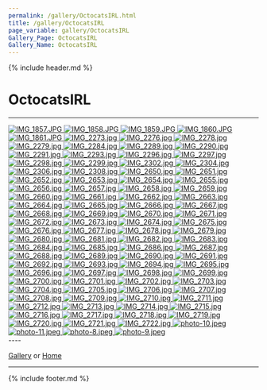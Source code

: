 ```yaml
---
permalink: /gallery/OctocatsIRL.html
title: /gallery/OctocatsIRL
page_variable: gallery/OctocatsIRL
Gallery_Page: OctocatsIRL
Gallery_Name: OctocatsIRL
---
```



{% include header.md %}

# OctocatsIRL

----
<div class="image-container-OctocatsIRL ImgContainer">
<a href="OctocatsIRL/resized-IMG_1857.JPG" data-fancybox="gallery/Thumbnails/thumbnail-OctocatsIRL-IMG_1857.JPG" data-caption="IMG_1857.JPG">
    <img class="image-thumb" src="https://Octocat-Dataset.imagelearning.community/gallery/Thumbnails/thumbnail-OctocatsIRL-IMG_1857.JPG" alt="IMG_1857.JPG" />
</a>
<a href="OctocatsIRL/resized-IMG_1858.JPG" data-fancybox="gallery/Thumbnails/thumbnail-OctocatsIRL-IMG_1858.JPG" data-caption="IMG_1858.JPG">
    <img class="image-thumb" src="https://Octocat-Dataset.imagelearning.community/gallery/Thumbnails/thumbnail-OctocatsIRL-IMG_1858.JPG" alt="IMG_1858.JPG" />
</a>
<a href="OctocatsIRL/resized-IMG_1859.JPG" data-fancybox="gallery/Thumbnails/thumbnail-OctocatsIRL-IMG_1859.JPG" data-caption="IMG_1859.JPG">
    <img class="image-thumb" src="https://Octocat-Dataset.imagelearning.community/gallery/Thumbnails/thumbnail-OctocatsIRL-IMG_1859.JPG" alt="IMG_1859.JPG" />
</a>
<a href="OctocatsIRL/resized-IMG_1860.JPG" data-fancybox="gallery/Thumbnails/thumbnail-OctocatsIRL-IMG_1860.JPG" data-caption="IMG_1860.JPG">
    <img class="image-thumb" src="https://Octocat-Dataset.imagelearning.community/gallery/Thumbnails/thumbnail-OctocatsIRL-IMG_1860.JPG" alt="IMG_1860.JPG" />
</a>
<a href="OctocatsIRL/resized-IMG_1861.JPG" data-fancybox="gallery/Thumbnails/thumbnail-OctocatsIRL-IMG_1861.JPG" data-caption="IMG_1861.JPG">
    <img class="image-thumb" src="https://Octocat-Dataset.imagelearning.community/gallery/Thumbnails/thumbnail-OctocatsIRL-IMG_1861.JPG" alt="IMG_1861.JPG" />
</a>
<a href="OctocatsIRL/resized-IMG_2273.jpg" data-fancybox="gallery/Thumbnails/thumbnail-OctocatsIRL-IMG_2273.jpg" data-caption="IMG_2273.jpg">
    <img class="image-thumb" src="https://Octocat-Dataset.imagelearning.community/gallery/Thumbnails/thumbnail-OctocatsIRL-IMG_2273.jpg" alt="IMG_2273.jpg" />
</a>
<a href="OctocatsIRL/resized-IMG_2276.jpg" data-fancybox="gallery/Thumbnails/thumbnail-OctocatsIRL-IMG_2276.jpg" data-caption="IMG_2276.jpg">
    <img class="image-thumb" src="https://Octocat-Dataset.imagelearning.community/gallery/Thumbnails/thumbnail-OctocatsIRL-IMG_2276.jpg" alt="IMG_2276.jpg" />
</a>
<a href="OctocatsIRL/resized-IMG_2278.jpg" data-fancybox="gallery/Thumbnails/thumbnail-OctocatsIRL-IMG_2278.jpg" data-caption="IMG_2278.jpg">
    <img class="image-thumb" src="https://Octocat-Dataset.imagelearning.community/gallery/Thumbnails/thumbnail-OctocatsIRL-IMG_2278.jpg" alt="IMG_2278.jpg" />
</a>
<a href="OctocatsIRL/resized-IMG_2279.jpg" data-fancybox="gallery/Thumbnails/thumbnail-OctocatsIRL-IMG_2279.jpg" data-caption="IMG_2279.jpg">
    <img class="image-thumb" src="https://Octocat-Dataset.imagelearning.community/gallery/Thumbnails/thumbnail-OctocatsIRL-IMG_2279.jpg" alt="IMG_2279.jpg" />
</a>
<a href="OctocatsIRL/resized-IMG_2284.jpg" data-fancybox="gallery/Thumbnails/thumbnail-OctocatsIRL-IMG_2284.jpg" data-caption="IMG_2284.jpg">
    <img class="image-thumb" src="https://Octocat-Dataset.imagelearning.community/gallery/Thumbnails/thumbnail-OctocatsIRL-IMG_2284.jpg" alt="IMG_2284.jpg" />
</a>
<a href="OctocatsIRL/resized-IMG_2289.jpg" data-fancybox="gallery/Thumbnails/thumbnail-OctocatsIRL-IMG_2289.jpg" data-caption="IMG_2289.jpg">
    <img class="image-thumb" src="https://Octocat-Dataset.imagelearning.community/gallery/Thumbnails/thumbnail-OctocatsIRL-IMG_2289.jpg" alt="IMG_2289.jpg" />
</a>
<a href="OctocatsIRL/resized-IMG_2290.jpg" data-fancybox="gallery/Thumbnails/thumbnail-OctocatsIRL-IMG_2290.jpg" data-caption="IMG_2290.jpg">
    <img class="image-thumb" src="https://Octocat-Dataset.imagelearning.community/gallery/Thumbnails/thumbnail-OctocatsIRL-IMG_2290.jpg" alt="IMG_2290.jpg" />
</a>
<a href="OctocatsIRL/resized-IMG_2291.jpg" data-fancybox="gallery/Thumbnails/thumbnail-OctocatsIRL-IMG_2291.jpg" data-caption="IMG_2291.jpg">
    <img class="image-thumb" src="https://Octocat-Dataset.imagelearning.community/gallery/Thumbnails/thumbnail-OctocatsIRL-IMG_2291.jpg" alt="IMG_2291.jpg" />
</a>
<a href="OctocatsIRL/resized-IMG_2293.jpg" data-fancybox="gallery/Thumbnails/thumbnail-OctocatsIRL-IMG_2293.jpg" data-caption="IMG_2293.jpg">
    <img class="image-thumb" src="https://Octocat-Dataset.imagelearning.community/gallery/Thumbnails/thumbnail-OctocatsIRL-IMG_2293.jpg" alt="IMG_2293.jpg" />
</a>
<a href="OctocatsIRL/resized-IMG_2296.jpg" data-fancybox="gallery/Thumbnails/thumbnail-OctocatsIRL-IMG_2296.jpg" data-caption="IMG_2296.jpg">
    <img class="image-thumb" src="https://Octocat-Dataset.imagelearning.community/gallery/Thumbnails/thumbnail-OctocatsIRL-IMG_2296.jpg" alt="IMG_2296.jpg" />
</a>
<a href="OctocatsIRL/resized-IMG_2297.jpg" data-fancybox="gallery/Thumbnails/thumbnail-OctocatsIRL-IMG_2297.jpg" data-caption="IMG_2297.jpg">
    <img class="image-thumb" src="https://Octocat-Dataset.imagelearning.community/gallery/Thumbnails/thumbnail-OctocatsIRL-IMG_2297.jpg" alt="IMG_2297.jpg" />
</a>
<a href="OctocatsIRL/resized-IMG_2298.jpg" data-fancybox="gallery/Thumbnails/thumbnail-OctocatsIRL-IMG_2298.jpg" data-caption="IMG_2298.jpg">
    <img class="image-thumb" src="https://Octocat-Dataset.imagelearning.community/gallery/Thumbnails/thumbnail-OctocatsIRL-IMG_2298.jpg" alt="IMG_2298.jpg" />
</a>
<a href="OctocatsIRL/resized-IMG_2299.jpg" data-fancybox="gallery/Thumbnails/thumbnail-OctocatsIRL-IMG_2299.jpg" data-caption="IMG_2299.jpg">
    <img class="image-thumb" src="https://Octocat-Dataset.imagelearning.community/gallery/Thumbnails/thumbnail-OctocatsIRL-IMG_2299.jpg" alt="IMG_2299.jpg" />
</a>
<a href="OctocatsIRL/resized-IMG_2302.jpg" data-fancybox="gallery/Thumbnails/thumbnail-OctocatsIRL-IMG_2302.jpg" data-caption="IMG_2302.jpg">
    <img class="image-thumb" src="https://Octocat-Dataset.imagelearning.community/gallery/Thumbnails/thumbnail-OctocatsIRL-IMG_2302.jpg" alt="IMG_2302.jpg" />
</a>
<a href="OctocatsIRL/resized-IMG_2304.jpg" data-fancybox="gallery/Thumbnails/thumbnail-OctocatsIRL-IMG_2304.jpg" data-caption="IMG_2304.jpg">
    <img class="image-thumb" src="https://Octocat-Dataset.imagelearning.community/gallery/Thumbnails/thumbnail-OctocatsIRL-IMG_2304.jpg" alt="IMG_2304.jpg" />
</a>
<a href="OctocatsIRL/resized-IMG_2306.jpg" data-fancybox="gallery/Thumbnails/thumbnail-OctocatsIRL-IMG_2306.jpg" data-caption="IMG_2306.jpg">
    <img class="image-thumb" src="https://Octocat-Dataset.imagelearning.community/gallery/Thumbnails/thumbnail-OctocatsIRL-IMG_2306.jpg" alt="IMG_2306.jpg" />
</a>
<a href="OctocatsIRL/resized-IMG_2308.jpg" data-fancybox="gallery/Thumbnails/thumbnail-OctocatsIRL-IMG_2308.jpg" data-caption="IMG_2308.jpg">
    <img class="image-thumb" src="https://Octocat-Dataset.imagelearning.community/gallery/Thumbnails/thumbnail-OctocatsIRL-IMG_2308.jpg" alt="IMG_2308.jpg" />
</a>
<a href="OctocatsIRL/resized-IMG_2650.jpg" data-fancybox="gallery/Thumbnails/thumbnail-OctocatsIRL-IMG_2650.jpg" data-caption="IMG_2650.jpg">
    <img class="image-thumb" src="https://Octocat-Dataset.imagelearning.community/gallery/Thumbnails/thumbnail-OctocatsIRL-IMG_2650.jpg" alt="IMG_2650.jpg" />
</a>
<a href="OctocatsIRL/resized-IMG_2651.jpg" data-fancybox="gallery/Thumbnails/thumbnail-OctocatsIRL-IMG_2651.jpg" data-caption="IMG_2651.jpg">
    <img class="image-thumb" src="https://Octocat-Dataset.imagelearning.community/gallery/Thumbnails/thumbnail-OctocatsIRL-IMG_2651.jpg" alt="IMG_2651.jpg" />
</a>
<a href="OctocatsIRL/resized-IMG_2652.jpg" data-fancybox="gallery/Thumbnails/thumbnail-OctocatsIRL-IMG_2652.jpg" data-caption="IMG_2652.jpg">
    <img class="image-thumb" src="https://Octocat-Dataset.imagelearning.community/gallery/Thumbnails/thumbnail-OctocatsIRL-IMG_2652.jpg" alt="IMG_2652.jpg" />
</a>
<a href="OctocatsIRL/resized-IMG_2653.jpg" data-fancybox="gallery/Thumbnails/thumbnail-OctocatsIRL-IMG_2653.jpg" data-caption="IMG_2653.jpg">
    <img class="image-thumb" src="https://Octocat-Dataset.imagelearning.community/gallery/Thumbnails/thumbnail-OctocatsIRL-IMG_2653.jpg" alt="IMG_2653.jpg" />
</a>
<a href="OctocatsIRL/resized-IMG_2654.jpg" data-fancybox="gallery/Thumbnails/thumbnail-OctocatsIRL-IMG_2654.jpg" data-caption="IMG_2654.jpg">
    <img class="image-thumb" src="https://Octocat-Dataset.imagelearning.community/gallery/Thumbnails/thumbnail-OctocatsIRL-IMG_2654.jpg" alt="IMG_2654.jpg" />
</a>
<a href="OctocatsIRL/resized-IMG_2655.jpg" data-fancybox="gallery/Thumbnails/thumbnail-OctocatsIRL-IMG_2655.jpg" data-caption="IMG_2655.jpg">
    <img class="image-thumb" src="https://Octocat-Dataset.imagelearning.community/gallery/Thumbnails/thumbnail-OctocatsIRL-IMG_2655.jpg" alt="IMG_2655.jpg" />
</a>
<a href="OctocatsIRL/resized-IMG_2656.jpg" data-fancybox="gallery/Thumbnails/thumbnail-OctocatsIRL-IMG_2656.jpg" data-caption="IMG_2656.jpg">
    <img class="image-thumb" src="https://Octocat-Dataset.imagelearning.community/gallery/Thumbnails/thumbnail-OctocatsIRL-IMG_2656.jpg" alt="IMG_2656.jpg" />
</a>
<a href="OctocatsIRL/resized-IMG_2657.jpg" data-fancybox="gallery/Thumbnails/thumbnail-OctocatsIRL-IMG_2657.jpg" data-caption="IMG_2657.jpg">
    <img class="image-thumb" src="https://Octocat-Dataset.imagelearning.community/gallery/Thumbnails/thumbnail-OctocatsIRL-IMG_2657.jpg" alt="IMG_2657.jpg" />
</a>
<a href="OctocatsIRL/resized-IMG_2658.jpg" data-fancybox="gallery/Thumbnails/thumbnail-OctocatsIRL-IMG_2658.jpg" data-caption="IMG_2658.jpg">
    <img class="image-thumb" src="https://Octocat-Dataset.imagelearning.community/gallery/Thumbnails/thumbnail-OctocatsIRL-IMG_2658.jpg" alt="IMG_2658.jpg" />
</a>
<a href="OctocatsIRL/resized-IMG_2659.jpg" data-fancybox="gallery/Thumbnails/thumbnail-OctocatsIRL-IMG_2659.jpg" data-caption="IMG_2659.jpg">
    <img class="image-thumb" src="https://Octocat-Dataset.imagelearning.community/gallery/Thumbnails/thumbnail-OctocatsIRL-IMG_2659.jpg" alt="IMG_2659.jpg" />
</a>
<a href="OctocatsIRL/resized-IMG_2660.jpg" data-fancybox="gallery/Thumbnails/thumbnail-OctocatsIRL-IMG_2660.jpg" data-caption="IMG_2660.jpg">
    <img class="image-thumb" src="https://Octocat-Dataset.imagelearning.community/gallery/Thumbnails/thumbnail-OctocatsIRL-IMG_2660.jpg" alt="IMG_2660.jpg" />
</a>
<a href="OctocatsIRL/resized-IMG_2661.jpg" data-fancybox="gallery/Thumbnails/thumbnail-OctocatsIRL-IMG_2661.jpg" data-caption="IMG_2661.jpg">
    <img class="image-thumb" src="https://Octocat-Dataset.imagelearning.community/gallery/Thumbnails/thumbnail-OctocatsIRL-IMG_2661.jpg" alt="IMG_2661.jpg" />
</a>
<a href="OctocatsIRL/resized-IMG_2662.jpg" data-fancybox="gallery/Thumbnails/thumbnail-OctocatsIRL-IMG_2662.jpg" data-caption="IMG_2662.jpg">
    <img class="image-thumb" src="https://Octocat-Dataset.imagelearning.community/gallery/Thumbnails/thumbnail-OctocatsIRL-IMG_2662.jpg" alt="IMG_2662.jpg" />
</a>
<a href="OctocatsIRL/resized-IMG_2663.jpg" data-fancybox="gallery/Thumbnails/thumbnail-OctocatsIRL-IMG_2663.jpg" data-caption="IMG_2663.jpg">
    <img class="image-thumb" src="https://Octocat-Dataset.imagelearning.community/gallery/Thumbnails/thumbnail-OctocatsIRL-IMG_2663.jpg" alt="IMG_2663.jpg" />
</a>
<a href="OctocatsIRL/resized-IMG_2664.jpg" data-fancybox="gallery/Thumbnails/thumbnail-OctocatsIRL-IMG_2664.jpg" data-caption="IMG_2664.jpg">
    <img class="image-thumb" src="https://Octocat-Dataset.imagelearning.community/gallery/Thumbnails/thumbnail-OctocatsIRL-IMG_2664.jpg" alt="IMG_2664.jpg" />
</a>
<a href="OctocatsIRL/resized-IMG_2665.jpg" data-fancybox="gallery/Thumbnails/thumbnail-OctocatsIRL-IMG_2665.jpg" data-caption="IMG_2665.jpg">
    <img class="image-thumb" src="https://Octocat-Dataset.imagelearning.community/gallery/Thumbnails/thumbnail-OctocatsIRL-IMG_2665.jpg" alt="IMG_2665.jpg" />
</a>
<a href="OctocatsIRL/resized-IMG_2666.jpg" data-fancybox="gallery/Thumbnails/thumbnail-OctocatsIRL-IMG_2666.jpg" data-caption="IMG_2666.jpg">
    <img class="image-thumb" src="https://Octocat-Dataset.imagelearning.community/gallery/Thumbnails/thumbnail-OctocatsIRL-IMG_2666.jpg" alt="IMG_2666.jpg" />
</a>
<a href="OctocatsIRL/resized-IMG_2667.jpg" data-fancybox="gallery/Thumbnails/thumbnail-OctocatsIRL-IMG_2667.jpg" data-caption="IMG_2667.jpg">
    <img class="image-thumb" src="https://Octocat-Dataset.imagelearning.community/gallery/Thumbnails/thumbnail-OctocatsIRL-IMG_2667.jpg" alt="IMG_2667.jpg" />
</a>
<a href="OctocatsIRL/resized-IMG_2668.jpg" data-fancybox="gallery/Thumbnails/thumbnail-OctocatsIRL-IMG_2668.jpg" data-caption="IMG_2668.jpg">
    <img class="image-thumb" src="https://Octocat-Dataset.imagelearning.community/gallery/Thumbnails/thumbnail-OctocatsIRL-IMG_2668.jpg" alt="IMG_2668.jpg" />
</a>
<a href="OctocatsIRL/resized-IMG_2669.jpg" data-fancybox="gallery/Thumbnails/thumbnail-OctocatsIRL-IMG_2669.jpg" data-caption="IMG_2669.jpg">
    <img class="image-thumb" src="https://Octocat-Dataset.imagelearning.community/gallery/Thumbnails/thumbnail-OctocatsIRL-IMG_2669.jpg" alt="IMG_2669.jpg" />
</a>
<a href="OctocatsIRL/resized-IMG_2670.jpg" data-fancybox="gallery/Thumbnails/thumbnail-OctocatsIRL-IMG_2670.jpg" data-caption="IMG_2670.jpg">
    <img class="image-thumb" src="https://Octocat-Dataset.imagelearning.community/gallery/Thumbnails/thumbnail-OctocatsIRL-IMG_2670.jpg" alt="IMG_2670.jpg" />
</a>
<a href="OctocatsIRL/resized-IMG_2671.jpg" data-fancybox="gallery/Thumbnails/thumbnail-OctocatsIRL-IMG_2671.jpg" data-caption="IMG_2671.jpg">
    <img class="image-thumb" src="https://Octocat-Dataset.imagelearning.community/gallery/Thumbnails/thumbnail-OctocatsIRL-IMG_2671.jpg" alt="IMG_2671.jpg" />
</a>
<a href="OctocatsIRL/resized-IMG_2672.jpg" data-fancybox="gallery/Thumbnails/thumbnail-OctocatsIRL-IMG_2672.jpg" data-caption="IMG_2672.jpg">
    <img class="image-thumb" src="https://Octocat-Dataset.imagelearning.community/gallery/Thumbnails/thumbnail-OctocatsIRL-IMG_2672.jpg" alt="IMG_2672.jpg" />
</a>
<a href="OctocatsIRL/resized-IMG_2673.jpg" data-fancybox="gallery/Thumbnails/thumbnail-OctocatsIRL-IMG_2673.jpg" data-caption="IMG_2673.jpg">
    <img class="image-thumb" src="https://Octocat-Dataset.imagelearning.community/gallery/Thumbnails/thumbnail-OctocatsIRL-IMG_2673.jpg" alt="IMG_2673.jpg" />
</a>
<a href="OctocatsIRL/resized-IMG_2674.jpg" data-fancybox="gallery/Thumbnails/thumbnail-OctocatsIRL-IMG_2674.jpg" data-caption="IMG_2674.jpg">
    <img class="image-thumb" src="https://Octocat-Dataset.imagelearning.community/gallery/Thumbnails/thumbnail-OctocatsIRL-IMG_2674.jpg" alt="IMG_2674.jpg" />
</a>
<a href="OctocatsIRL/resized-IMG_2675.jpg" data-fancybox="gallery/Thumbnails/thumbnail-OctocatsIRL-IMG_2675.jpg" data-caption="IMG_2675.jpg">
    <img class="image-thumb" src="https://Octocat-Dataset.imagelearning.community/gallery/Thumbnails/thumbnail-OctocatsIRL-IMG_2675.jpg" alt="IMG_2675.jpg" />
</a>
<a href="OctocatsIRL/resized-IMG_2676.jpg" data-fancybox="gallery/Thumbnails/thumbnail-OctocatsIRL-IMG_2676.jpg" data-caption="IMG_2676.jpg">
    <img class="image-thumb" src="https://Octocat-Dataset.imagelearning.community/gallery/Thumbnails/thumbnail-OctocatsIRL-IMG_2676.jpg" alt="IMG_2676.jpg" />
</a>
<a href="OctocatsIRL/resized-IMG_2677.jpg" data-fancybox="gallery/Thumbnails/thumbnail-OctocatsIRL-IMG_2677.jpg" data-caption="IMG_2677.jpg">
    <img class="image-thumb" src="https://Octocat-Dataset.imagelearning.community/gallery/Thumbnails/thumbnail-OctocatsIRL-IMG_2677.jpg" alt="IMG_2677.jpg" />
</a>
<a href="OctocatsIRL/resized-IMG_2678.jpg" data-fancybox="gallery/Thumbnails/thumbnail-OctocatsIRL-IMG_2678.jpg" data-caption="IMG_2678.jpg">
    <img class="image-thumb" src="https://Octocat-Dataset.imagelearning.community/gallery/Thumbnails/thumbnail-OctocatsIRL-IMG_2678.jpg" alt="IMG_2678.jpg" />
</a>
<a href="OctocatsIRL/resized-IMG_2679.jpg" data-fancybox="gallery/Thumbnails/thumbnail-OctocatsIRL-IMG_2679.jpg" data-caption="IMG_2679.jpg">
    <img class="image-thumb" src="https://Octocat-Dataset.imagelearning.community/gallery/Thumbnails/thumbnail-OctocatsIRL-IMG_2679.jpg" alt="IMG_2679.jpg" />
</a>
<a href="OctocatsIRL/resized-IMG_2680.jpg" data-fancybox="gallery/Thumbnails/thumbnail-OctocatsIRL-IMG_2680.jpg" data-caption="IMG_2680.jpg">
    <img class="image-thumb" src="https://Octocat-Dataset.imagelearning.community/gallery/Thumbnails/thumbnail-OctocatsIRL-IMG_2680.jpg" alt="IMG_2680.jpg" />
</a>
<a href="OctocatsIRL/resized-IMG_2681.jpg" data-fancybox="gallery/Thumbnails/thumbnail-OctocatsIRL-IMG_2681.jpg" data-caption="IMG_2681.jpg">
    <img class="image-thumb" src="https://Octocat-Dataset.imagelearning.community/gallery/Thumbnails/thumbnail-OctocatsIRL-IMG_2681.jpg" alt="IMG_2681.jpg" />
</a>
<a href="OctocatsIRL/resized-IMG_2682.jpg" data-fancybox="gallery/Thumbnails/thumbnail-OctocatsIRL-IMG_2682.jpg" data-caption="IMG_2682.jpg">
    <img class="image-thumb" src="https://Octocat-Dataset.imagelearning.community/gallery/Thumbnails/thumbnail-OctocatsIRL-IMG_2682.jpg" alt="IMG_2682.jpg" />
</a>
<a href="OctocatsIRL/resized-IMG_2683.jpg" data-fancybox="gallery/Thumbnails/thumbnail-OctocatsIRL-IMG_2683.jpg" data-caption="IMG_2683.jpg">
    <img class="image-thumb" src="https://Octocat-Dataset.imagelearning.community/gallery/Thumbnails/thumbnail-OctocatsIRL-IMG_2683.jpg" alt="IMG_2683.jpg" />
</a>
<a href="OctocatsIRL/resized-IMG_2684.jpg" data-fancybox="gallery/Thumbnails/thumbnail-OctocatsIRL-IMG_2684.jpg" data-caption="IMG_2684.jpg">
    <img class="image-thumb" src="https://Octocat-Dataset.imagelearning.community/gallery/Thumbnails/thumbnail-OctocatsIRL-IMG_2684.jpg" alt="IMG_2684.jpg" />
</a>
<a href="OctocatsIRL/resized-IMG_2685.jpg" data-fancybox="gallery/Thumbnails/thumbnail-OctocatsIRL-IMG_2685.jpg" data-caption="IMG_2685.jpg">
    <img class="image-thumb" src="https://Octocat-Dataset.imagelearning.community/gallery/Thumbnails/thumbnail-OctocatsIRL-IMG_2685.jpg" alt="IMG_2685.jpg" />
</a>
<a href="OctocatsIRL/resized-IMG_2686.jpg" data-fancybox="gallery/Thumbnails/thumbnail-OctocatsIRL-IMG_2686.jpg" data-caption="IMG_2686.jpg">
    <img class="image-thumb" src="https://Octocat-Dataset.imagelearning.community/gallery/Thumbnails/thumbnail-OctocatsIRL-IMG_2686.jpg" alt="IMG_2686.jpg" />
</a>
<a href="OctocatsIRL/resized-IMG_2687.jpg" data-fancybox="gallery/Thumbnails/thumbnail-OctocatsIRL-IMG_2687.jpg" data-caption="IMG_2687.jpg">
    <img class="image-thumb" src="https://Octocat-Dataset.imagelearning.community/gallery/Thumbnails/thumbnail-OctocatsIRL-IMG_2687.jpg" alt="IMG_2687.jpg" />
</a>
<a href="OctocatsIRL/resized-IMG_2688.jpg" data-fancybox="gallery/Thumbnails/thumbnail-OctocatsIRL-IMG_2688.jpg" data-caption="IMG_2688.jpg">
    <img class="image-thumb" src="https://Octocat-Dataset.imagelearning.community/gallery/Thumbnails/thumbnail-OctocatsIRL-IMG_2688.jpg" alt="IMG_2688.jpg" />
</a>
<a href="OctocatsIRL/resized-IMG_2689.jpg" data-fancybox="gallery/Thumbnails/thumbnail-OctocatsIRL-IMG_2689.jpg" data-caption="IMG_2689.jpg">
    <img class="image-thumb" src="https://Octocat-Dataset.imagelearning.community/gallery/Thumbnails/thumbnail-OctocatsIRL-IMG_2689.jpg" alt="IMG_2689.jpg" />
</a>
<a href="OctocatsIRL/resized-IMG_2690.jpg" data-fancybox="gallery/Thumbnails/thumbnail-OctocatsIRL-IMG_2690.jpg" data-caption="IMG_2690.jpg">
    <img class="image-thumb" src="https://Octocat-Dataset.imagelearning.community/gallery/Thumbnails/thumbnail-OctocatsIRL-IMG_2690.jpg" alt="IMG_2690.jpg" />
</a>
<a href="OctocatsIRL/resized-IMG_2691.jpg" data-fancybox="gallery/Thumbnails/thumbnail-OctocatsIRL-IMG_2691.jpg" data-caption="IMG_2691.jpg">
    <img class="image-thumb" src="https://Octocat-Dataset.imagelearning.community/gallery/Thumbnails/thumbnail-OctocatsIRL-IMG_2691.jpg" alt="IMG_2691.jpg" />
</a>
<a href="OctocatsIRL/resized-IMG_2692.jpg" data-fancybox="gallery/Thumbnails/thumbnail-OctocatsIRL-IMG_2692.jpg" data-caption="IMG_2692.jpg">
    <img class="image-thumb" src="https://Octocat-Dataset.imagelearning.community/gallery/Thumbnails/thumbnail-OctocatsIRL-IMG_2692.jpg" alt="IMG_2692.jpg" />
</a>
<a href="OctocatsIRL/resized-IMG_2693.jpg" data-fancybox="gallery/Thumbnails/thumbnail-OctocatsIRL-IMG_2693.jpg" data-caption="IMG_2693.jpg">
    <img class="image-thumb" src="https://Octocat-Dataset.imagelearning.community/gallery/Thumbnails/thumbnail-OctocatsIRL-IMG_2693.jpg" alt="IMG_2693.jpg" />
</a>
<a href="OctocatsIRL/resized-IMG_2694.jpg" data-fancybox="gallery/Thumbnails/thumbnail-OctocatsIRL-IMG_2694.jpg" data-caption="IMG_2694.jpg">
    <img class="image-thumb" src="https://Octocat-Dataset.imagelearning.community/gallery/Thumbnails/thumbnail-OctocatsIRL-IMG_2694.jpg" alt="IMG_2694.jpg" />
</a>
<a href="OctocatsIRL/resized-IMG_2695.jpg" data-fancybox="gallery/Thumbnails/thumbnail-OctocatsIRL-IMG_2695.jpg" data-caption="IMG_2695.jpg">
    <img class="image-thumb" src="https://Octocat-Dataset.imagelearning.community/gallery/Thumbnails/thumbnail-OctocatsIRL-IMG_2695.jpg" alt="IMG_2695.jpg" />
</a>
<a href="OctocatsIRL/resized-IMG_2696.jpg" data-fancybox="gallery/Thumbnails/thumbnail-OctocatsIRL-IMG_2696.jpg" data-caption="IMG_2696.jpg">
    <img class="image-thumb" src="https://Octocat-Dataset.imagelearning.community/gallery/Thumbnails/thumbnail-OctocatsIRL-IMG_2696.jpg" alt="IMG_2696.jpg" />
</a>
<a href="OctocatsIRL/resized-IMG_2697.jpg" data-fancybox="gallery/Thumbnails/thumbnail-OctocatsIRL-IMG_2697.jpg" data-caption="IMG_2697.jpg">
    <img class="image-thumb" src="https://Octocat-Dataset.imagelearning.community/gallery/Thumbnails/thumbnail-OctocatsIRL-IMG_2697.jpg" alt="IMG_2697.jpg" />
</a>
<a href="OctocatsIRL/resized-IMG_2698.jpg" data-fancybox="gallery/Thumbnails/thumbnail-OctocatsIRL-IMG_2698.jpg" data-caption="IMG_2698.jpg">
    <img class="image-thumb" src="https://Octocat-Dataset.imagelearning.community/gallery/Thumbnails/thumbnail-OctocatsIRL-IMG_2698.jpg" alt="IMG_2698.jpg" />
</a>
<a href="OctocatsIRL/resized-IMG_2699.jpg" data-fancybox="gallery/Thumbnails/thumbnail-OctocatsIRL-IMG_2699.jpg" data-caption="IMG_2699.jpg">
    <img class="image-thumb" src="https://Octocat-Dataset.imagelearning.community/gallery/Thumbnails/thumbnail-OctocatsIRL-IMG_2699.jpg" alt="IMG_2699.jpg" />
</a>
<a href="OctocatsIRL/resized-IMG_2700.jpg" data-fancybox="gallery/Thumbnails/thumbnail-OctocatsIRL-IMG_2700.jpg" data-caption="IMG_2700.jpg">
    <img class="image-thumb" src="https://Octocat-Dataset.imagelearning.community/gallery/Thumbnails/thumbnail-OctocatsIRL-IMG_2700.jpg" alt="IMG_2700.jpg" />
</a>
<a href="OctocatsIRL/resized-IMG_2701.jpg" data-fancybox="gallery/Thumbnails/thumbnail-OctocatsIRL-IMG_2701.jpg" data-caption="IMG_2701.jpg">
    <img class="image-thumb" src="https://Octocat-Dataset.imagelearning.community/gallery/Thumbnails/thumbnail-OctocatsIRL-IMG_2701.jpg" alt="IMG_2701.jpg" />
</a>
<a href="OctocatsIRL/resized-IMG_2702.jpg" data-fancybox="gallery/Thumbnails/thumbnail-OctocatsIRL-IMG_2702.jpg" data-caption="IMG_2702.jpg">
    <img class="image-thumb" src="https://Octocat-Dataset.imagelearning.community/gallery/Thumbnails/thumbnail-OctocatsIRL-IMG_2702.jpg" alt="IMG_2702.jpg" />
</a>
<a href="OctocatsIRL/resized-IMG_2703.jpg" data-fancybox="gallery/Thumbnails/thumbnail-OctocatsIRL-IMG_2703.jpg" data-caption="IMG_2703.jpg">
    <img class="image-thumb" src="https://Octocat-Dataset.imagelearning.community/gallery/Thumbnails/thumbnail-OctocatsIRL-IMG_2703.jpg" alt="IMG_2703.jpg" />
</a>
<a href="OctocatsIRL/resized-IMG_2704.jpg" data-fancybox="gallery/Thumbnails/thumbnail-OctocatsIRL-IMG_2704.jpg" data-caption="IMG_2704.jpg">
    <img class="image-thumb" src="https://Octocat-Dataset.imagelearning.community/gallery/Thumbnails/thumbnail-OctocatsIRL-IMG_2704.jpg" alt="IMG_2704.jpg" />
</a>
<a href="OctocatsIRL/resized-IMG_2705.jpg" data-fancybox="gallery/Thumbnails/thumbnail-OctocatsIRL-IMG_2705.jpg" data-caption="IMG_2705.jpg">
    <img class="image-thumb" src="https://Octocat-Dataset.imagelearning.community/gallery/Thumbnails/thumbnail-OctocatsIRL-IMG_2705.jpg" alt="IMG_2705.jpg" />
</a>
<a href="OctocatsIRL/resized-IMG_2706.jpg" data-fancybox="gallery/Thumbnails/thumbnail-OctocatsIRL-IMG_2706.jpg" data-caption="IMG_2706.jpg">
    <img class="image-thumb" src="https://Octocat-Dataset.imagelearning.community/gallery/Thumbnails/thumbnail-OctocatsIRL-IMG_2706.jpg" alt="IMG_2706.jpg" />
</a>
<a href="OctocatsIRL/resized-IMG_2707.jpg" data-fancybox="gallery/Thumbnails/thumbnail-OctocatsIRL-IMG_2707.jpg" data-caption="IMG_2707.jpg">
    <img class="image-thumb" src="https://Octocat-Dataset.imagelearning.community/gallery/Thumbnails/thumbnail-OctocatsIRL-IMG_2707.jpg" alt="IMG_2707.jpg" />
</a>
<a href="OctocatsIRL/resized-IMG_2708.jpg" data-fancybox="gallery/Thumbnails/thumbnail-OctocatsIRL-IMG_2708.jpg" data-caption="IMG_2708.jpg">
    <img class="image-thumb" src="https://Octocat-Dataset.imagelearning.community/gallery/Thumbnails/thumbnail-OctocatsIRL-IMG_2708.jpg" alt="IMG_2708.jpg" />
</a>
<a href="OctocatsIRL/resized-IMG_2709.jpg" data-fancybox="gallery/Thumbnails/thumbnail-OctocatsIRL-IMG_2709.jpg" data-caption="IMG_2709.jpg">
    <img class="image-thumb" src="https://Octocat-Dataset.imagelearning.community/gallery/Thumbnails/thumbnail-OctocatsIRL-IMG_2709.jpg" alt="IMG_2709.jpg" />
</a>
<a href="OctocatsIRL/resized-IMG_2710.jpg" data-fancybox="gallery/Thumbnails/thumbnail-OctocatsIRL-IMG_2710.jpg" data-caption="IMG_2710.jpg">
    <img class="image-thumb" src="https://Octocat-Dataset.imagelearning.community/gallery/Thumbnails/thumbnail-OctocatsIRL-IMG_2710.jpg" alt="IMG_2710.jpg" />
</a>
<a href="OctocatsIRL/resized-IMG_2711.jpg" data-fancybox="gallery/Thumbnails/thumbnail-OctocatsIRL-IMG_2711.jpg" data-caption="IMG_2711.jpg">
    <img class="image-thumb" src="https://Octocat-Dataset.imagelearning.community/gallery/Thumbnails/thumbnail-OctocatsIRL-IMG_2711.jpg" alt="IMG_2711.jpg" />
</a>
<a href="OctocatsIRL/resized-IMG_2712.jpg" data-fancybox="gallery/Thumbnails/thumbnail-OctocatsIRL-IMG_2712.jpg" data-caption="IMG_2712.jpg">
    <img class="image-thumb" src="https://Octocat-Dataset.imagelearning.community/gallery/Thumbnails/thumbnail-OctocatsIRL-IMG_2712.jpg" alt="IMG_2712.jpg" />
</a>
<a href="OctocatsIRL/resized-IMG_2713.jpg" data-fancybox="gallery/Thumbnails/thumbnail-OctocatsIRL-IMG_2713.jpg" data-caption="IMG_2713.jpg">
    <img class="image-thumb" src="https://Octocat-Dataset.imagelearning.community/gallery/Thumbnails/thumbnail-OctocatsIRL-IMG_2713.jpg" alt="IMG_2713.jpg" />
</a>
<a href="OctocatsIRL/resized-IMG_2714.jpg" data-fancybox="gallery/Thumbnails/thumbnail-OctocatsIRL-IMG_2714.jpg" data-caption="IMG_2714.jpg">
    <img class="image-thumb" src="https://Octocat-Dataset.imagelearning.community/gallery/Thumbnails/thumbnail-OctocatsIRL-IMG_2714.jpg" alt="IMG_2714.jpg" />
</a>
<a href="OctocatsIRL/resized-IMG_2715.jpg" data-fancybox="gallery/Thumbnails/thumbnail-OctocatsIRL-IMG_2715.jpg" data-caption="IMG_2715.jpg">
    <img class="image-thumb" src="https://Octocat-Dataset.imagelearning.community/gallery/Thumbnails/thumbnail-OctocatsIRL-IMG_2715.jpg" alt="IMG_2715.jpg" />
</a>
<a href="OctocatsIRL/resized-IMG_2716.jpg" data-fancybox="gallery/Thumbnails/thumbnail-OctocatsIRL-IMG_2716.jpg" data-caption="IMG_2716.jpg">
    <img class="image-thumb" src="https://Octocat-Dataset.imagelearning.community/gallery/Thumbnails/thumbnail-OctocatsIRL-IMG_2716.jpg" alt="IMG_2716.jpg" />
</a>
<a href="OctocatsIRL/resized-IMG_2717.jpg" data-fancybox="gallery/Thumbnails/thumbnail-OctocatsIRL-IMG_2717.jpg" data-caption="IMG_2717.jpg">
    <img class="image-thumb" src="https://Octocat-Dataset.imagelearning.community/gallery/Thumbnails/thumbnail-OctocatsIRL-IMG_2717.jpg" alt="IMG_2717.jpg" />
</a>
<a href="OctocatsIRL/resized-IMG_2718.jpg" data-fancybox="gallery/Thumbnails/thumbnail-OctocatsIRL-IMG_2718.jpg" data-caption="IMG_2718.jpg">
    <img class="image-thumb" src="https://Octocat-Dataset.imagelearning.community/gallery/Thumbnails/thumbnail-OctocatsIRL-IMG_2718.jpg" alt="IMG_2718.jpg" />
</a>
<a href="OctocatsIRL/resized-IMG_2719.jpg" data-fancybox="gallery/Thumbnails/thumbnail-OctocatsIRL-IMG_2719.jpg" data-caption="IMG_2719.jpg">
    <img class="image-thumb" src="https://Octocat-Dataset.imagelearning.community/gallery/Thumbnails/thumbnail-OctocatsIRL-IMG_2719.jpg" alt="IMG_2719.jpg" />
</a>
<a href="OctocatsIRL/resized-IMG_2720.jpg" data-fancybox="gallery/Thumbnails/thumbnail-OctocatsIRL-IMG_2720.jpg" data-caption="IMG_2720.jpg">
    <img class="image-thumb" src="https://Octocat-Dataset.imagelearning.community/gallery/Thumbnails/thumbnail-OctocatsIRL-IMG_2720.jpg" alt="IMG_2720.jpg" />
</a>
<a href="OctocatsIRL/resized-IMG_2721.jpg" data-fancybox="gallery/Thumbnails/thumbnail-OctocatsIRL-IMG_2721.jpg" data-caption="IMG_2721.jpg">
    <img class="image-thumb" src="https://Octocat-Dataset.imagelearning.community/gallery/Thumbnails/thumbnail-OctocatsIRL-IMG_2721.jpg" alt="IMG_2721.jpg" />
</a>
<a href="OctocatsIRL/resized-IMG_2722.jpg" data-fancybox="gallery/Thumbnails/thumbnail-OctocatsIRL-IMG_2722.jpg" data-caption="IMG_2722.jpg">
    <img class="image-thumb" src="https://Octocat-Dataset.imagelearning.community/gallery/Thumbnails/thumbnail-OctocatsIRL-IMG_2722.jpg" alt="IMG_2722.jpg" />
</a>
<a href="OctocatsIRL/resized-photo-10.jpeg" data-fancybox="gallery/Thumbnails/thumbnail-OctocatsIRL-photo-10.jpeg" data-caption="photo-10.jpeg">
    <img class="image-thumb" src="https://Octocat-Dataset.imagelearning.community/gallery/Thumbnails/thumbnail-OctocatsIRL-photo-10.jpeg" alt="photo-10.jpeg" />
</a>
<a href="OctocatsIRL/resized-photo-11.jpeg" data-fancybox="gallery/Thumbnails/thumbnail-OctocatsIRL-photo-11.jpeg" data-caption="photo-11.jpeg">
    <img class="image-thumb" src="https://Octocat-Dataset.imagelearning.community/gallery/Thumbnails/thumbnail-OctocatsIRL-photo-11.jpeg" alt="photo-11.jpeg" />
</a>
<a href="OctocatsIRL/resized-photo-8.jpeg" data-fancybox="gallery/Thumbnails/thumbnail-OctocatsIRL-photo-8.jpeg" data-caption="photo-8.jpeg">
    <img class="image-thumb" src="https://Octocat-Dataset.imagelearning.community/gallery/Thumbnails/thumbnail-OctocatsIRL-photo-8.jpeg" alt="photo-8.jpeg" />
</a>
<a href="OctocatsIRL/resized-photo-9.jpeg" data-fancybox="gallery/Thumbnails/thumbnail-OctocatsIRL-photo-9.jpeg" data-caption="photo-9.jpeg">
    <img class="image-thumb" src="https://Octocat-Dataset.imagelearning.community/gallery/Thumbnails/thumbnail-OctocatsIRL-photo-9.jpeg" alt="photo-9.jpeg" />
</a>
</div>
----


[Gallery]( ./index.html)
  or 
[Home]( ../)

----

<script>

{% include single-gallery.js %}

SetupGallery(".image-container-OctocatsIRL ImgContainer");

</script>

{% include footer.md %}

<!-- created on 03/23/2020 6:57 PM -->
